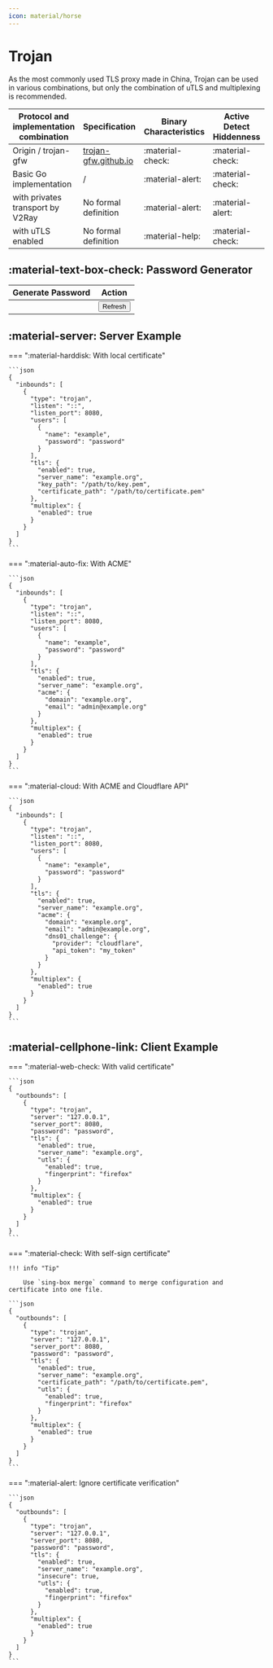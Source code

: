 ```yaml
---
icon: material/horse
---
```


# Trojan

As the most commonly used TLS proxy made in China, Trojan can be used in various combinations,
but only the combination of uTLS and multiplexing is recommended.

| Protocol and implementation combination | Specification                                                        | Binary Characteristics | Active Detect Hiddenness |
|-----------------------------------------|----------------------------------------------------------------------|------------------------|--------------------------|
| Origin / trojan-gfw                     | [trojan-gfw.github.io](https://trojan-gfw.github.io/trojan/protocol) | :material-check:       | :material-check:         |
| Basic Go implementation                 | /                                                                    | :material-alert:       | :material-check:         |
| with privates transport by V2Ray        | No formal definition                                                 | :material-alert:       | :material-alert:         |
| with uTLS enabled                       | No formal definition                                                 | :material-help:        | :material-check:         |                             

## :material-text-box-check: Password Generator

| Generate Password          | Action                                                          |
|----------------------------|-----------------------------------------------------------------|
| <code id="password"><code> | <button class="md-button" onclick="generate()">Refresh</button> |

<script>
    function generate() {
        const array = new Uint8Array(16);
        window.crypto.getRandomValues(array);
        document.getElementById("password").textContent = btoa(String.fromCharCode.apply(null, array));
    }
    generate();
</script>

## :material-server: Server Example

=== ":material-harddisk: With local certificate"

    ```json
    {
      "inbounds": [
        {
          "type": "trojan",
          "listen": "::",
          "listen_port": 8080,
          "users": [
            {
              "name": "example",
              "password": "password"
            }
          ],
          "tls": {
            "enabled": true,
            "server_name": "example.org",
            "key_path": "/path/to/key.pem",
            "certificate_path": "/path/to/certificate.pem"
          },
          "multiplex": {
            "enabled": true
          }
        }
      ]
    }
    ```

=== ":material-auto-fix: With ACME"

    ```json
    {
      "inbounds": [
        {
          "type": "trojan",
          "listen": "::",
          "listen_port": 8080,
          "users": [
            {
              "name": "example",
              "password": "password"
            }
          ],
          "tls": {
            "enabled": true,
            "server_name": "example.org",
            "acme": {
              "domain": "example.org",
              "email": "admin@example.org"
            }
          },
          "multiplex": {
            "enabled": true
          }
        }
      ]
    }
    ```

=== ":material-cloud: With ACME and Cloudflare API"

    ```json
    {
      "inbounds": [
        {
          "type": "trojan",
          "listen": "::",
          "listen_port": 8080,
          "users": [
            {
              "name": "example",
              "password": "password"
            }
          ],
          "tls": {
            "enabled": true,
            "server_name": "example.org",
            "acme": {
              "domain": "example.org",
              "email": "admin@example.org",
              "dns01_challenge": {
                "provider": "cloudflare",
                "api_token": "my_token"
              }
            }
          },
          "multiplex": {
            "enabled": true
          }
        }
      ]
    }
    ```

## :material-cellphone-link: Client Example

=== ":material-web-check: With valid certificate"

    ```json
    {
      "outbounds": [
        {
          "type": "trojan",
          "server": "127.0.0.1",
          "server_port": 8080,
          "password": "password",
          "tls": {
            "enabled": true,
            "server_name": "example.org",
            "utls": {
              "enabled": true,
              "fingerprint": "firefox"
            }
          },
          "multiplex": {
            "enabled": true
          }
        }
      ]
    }
    ```

=== ":material-check: With self-sign certificate"

    !!! info "Tip"
        
        Use `sing-box merge` command to merge configuration and certificate into one file.

    ```json
    {
      "outbounds": [
        {
          "type": "trojan",
          "server": "127.0.0.1",
          "server_port": 8080,
          "password": "password",
          "tls": {
            "enabled": true,
            "server_name": "example.org",
            "certificate_path": "/path/to/certificate.pem",
            "utls": {
              "enabled": true,
              "fingerprint": "firefox"
            }
          },
          "multiplex": {
            "enabled": true
          }
        }
      ]
    }
    ```

=== ":material-alert: Ignore certificate verification"

    ```json
    {
      "outbounds": [
        {
          "type": "trojan",
          "server": "127.0.0.1",
          "server_port": 8080,
          "password": "password",
          "tls": {
            "enabled": true,
            "server_name": "example.org",
            "insecure": true,
            "utls": {
              "enabled": true,
              "fingerprint": "firefox"
            }
          },
          "multiplex": {
            "enabled": true
          }
        }
      ]
    }
    ```


